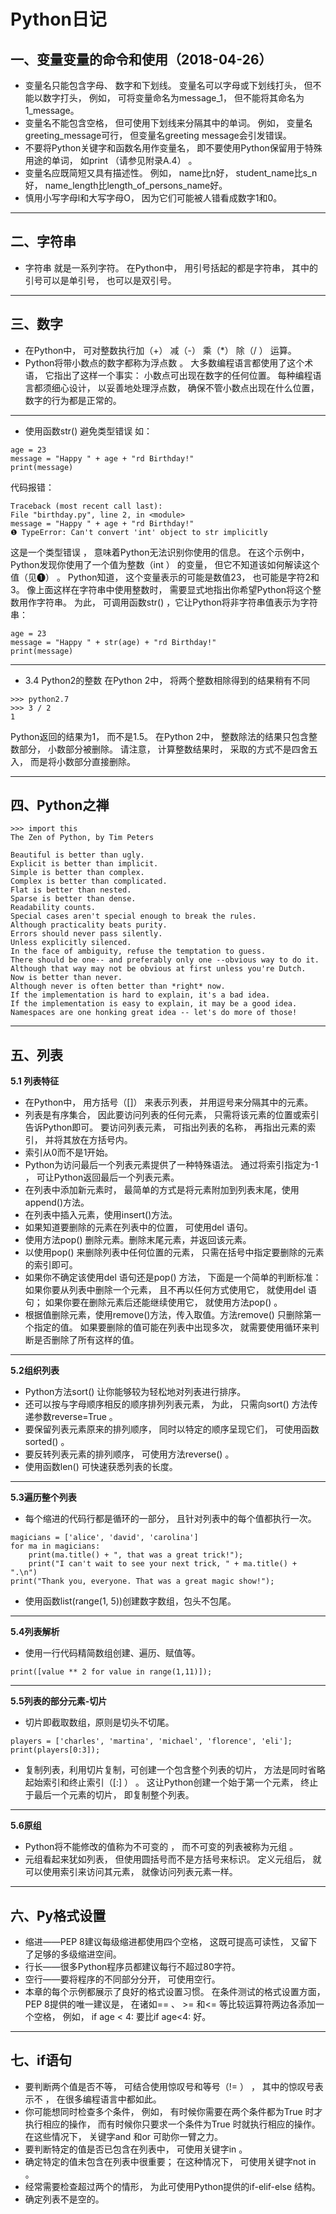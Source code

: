 # Python日记
## 一、变量变量的命令和使用（2018-04-26）
- 变量名只能包含字母、 数字和下划线。 变量名可以字母或下划线打头， 但不能以数字打头， 例如， 可将变量命名为message_1， 但不能将其命名为1_message。
- 变量名不能包含空格， 但可使用下划线来分隔其中的单词。 例如， 变量名greeting_message可行， 但变量名greeting message会引发错误。
- 不要将Python关键字和函数名用作变量名， 即不要使用Python保留用于特殊用途的单词， 如print （请参见附录A.4） 。
- 变量名应既简短又具有描述性。 例如， name比n好， student_name比s_n好， name_length比length_of_persons_name好。
- 慎用小写字母l和大写字母O， 因为它们可能被人错看成数字1和0。
---
## 二、字符串
- 字符串 就是一系列字符。 在Python中， 用引号括起的都是字符串， 其中的引号可以是单引号， 也可以是双引号。
---
## 三、数字
- 在Python中， 可对整数执行加（\+） 减（\-） 乘（\*） 除（\/ ） 运算。
- Python将带小数点的数字都称为浮点数 。 大多数编程语言都使用了这个术语， 它指出了这样一个事实： 小数点可出现在数字的任何位置。 每种编程语言都须细心设计， 以妥善地处理浮点数， 确保不管小数点出现在什么位置， 数字的行为都是正常的。
---
- 使用函数str() 避免类型错误
如：
```
age = 23
message = "Happy " + age + "rd Birthday!"
print(message)
```
代码报错：
```
Traceback (most recent call last):
File "birthday.py", line 2, in <module>
message = "Happy " + age + "rd Birthday!"
❶ TypeError: Can't convert 'int' object to str implicitly
```
这是一个类型错误 ， 意味着Python无法识别你使用的信息。 在这个示例中， Python发现你使用了一个值为整数（int ） 的变量， 但它不知道该如何解读这个值（见❶） 。 Python知道， 这个变量表示的可能是数值23， 也可能是字符2和3。 像上面这样在字符串中使用整数时， 需要显式地指出你希望Python将这个整数用作字符串。 为此， 可调用函数str() ，它让Python将非字符串值表示为字符串：
```
age = 23
message = "Happy " + str(age) + "rd Birthday!"
print(message)
```
---
- 3.4 Python2的整数
在Python 2中， 将两个整数相除得到的结果稍有不同
```
>>> python2.7
>>> 3 / 2
1
```
Python返回的结果为1， 而不是1.5。 在Python 2中， 整数除法的结果只包含整数部分， 小数部分被删除。 请注意， 计算整数结果时， 采取的方式不是四舍五入， 而是将小数部分直接删除。

---
## 四、Python之禅
```
>>> import this
The Zen of Python, by Tim Peters

Beautiful is better than ugly.
Explicit is better than implicit.
Simple is better than complex.
Complex is better than complicated.
Flat is better than nested.
Sparse is better than dense.
Readability counts.
Special cases aren't special enough to break the rules.
Although practicality beats purity.
Errors should never pass silently.
Unless explicitly silenced.
In the face of ambiguity, refuse the temptation to guess.
There should be one-- and preferably only one --obvious way to do it.
Although that way may not be obvious at first unless you're Dutch.
Now is better than never.
Although never is often better than *right* now.
If the implementation is hard to explain, it's a bad idea.
If the implementation is easy to explain, it may be a good idea.
Namespaces are one honking great idea -- let's do more of those!
```
---
## 五、列表
**5.1 列表特征**
- 在Python中， 用方括号（[]） 来表示列表， 并用逗号来分隔其中的元素。
- 列表是有序集合， 因此要访问列表的任何元素， 只需将该元素的位置或索引告诉Python即可。 要访问列表元素， 可指出列表的名称， 再指出元素的索引， 并将其放在方括号内。
- 索引从0而不是1开始。
- Python为访问最后一个列表元素提供了一种特殊语法。 通过将索引指定为-1 ， 可让Python返回最后一个列表元素。
- 在列表中添加新元素时， 最简单的方式是将元素附加到列表末尾，使用append()方法。
- 在列表中插入元素，使用insert()方法。
- 如果知道要删除的元素在列表中的位置， 可使用del 语句。
- 使用方法pop() 删除元素。删除末尾元素，并返回该元素。
- 以使用pop() 来删除列表中任何位置的元素， 只需在括号中指定要删除的元素的索引即可。
- 如果你不确定该使用del 语句还是pop() 方法， 下面是一个简单的判断标准： 如果你要从列表中删除一个元素， 且不再以任何方式使用它， 就使用del 语句； 如果你要在删除元素后还能继续使用它， 就使用方法pop() 。
- 根据值删除元素，使用remove()方法，传入取值。方法remove() 只删除第一个指定的值。 如果要删除的值可能在列表中出现多次， 就需要使用循环来判断是否删除了所有这样的值。
---
**5.2组织列表**
- Python方法sort() 让你能够较为轻松地对列表进行排序。
- 还可以按与字母顺序相反的顺序排列列表元素， 为此， 只需向sort() 方法传递参数reverse=True 。
- 要保留列表元素原来的排列顺序， 同时以特定的顺序呈现它们， 可使用函数sorted() 。 
- 要反转列表元素的排列顺序， 可使用方法reverse() 。
- 使用函数len() 可快速获悉列表的长度。
---
**5.3遍历整个列表**
- 每个缩进的代码行都是循环的一部分， 且针对列表中的每个值都执行一次。

```
magicians = ['alice', 'david', 'carolina']
for ma in magicians:
    print(ma.title() + ", that was a great trick!");
    print("I can't wait to see your next trick, " + ma.title() + ".\n")
print("Thank you, everyone. That was a great magic show!");

```
- 使用函数list(range(1, 5))创建数字数组，包头不包尾。
---
**5.4列表解析**
- 使用一行代码精简数组创建、遍历、赋值等。
```
print([value ** 2 for value in range(1,11)]);
```
---
**5.5列表的部分元素-切片**
- 切片即截取数组，原则是切头不切尾。

```
players = ['charles', 'martina', 'michael', 'florence', 'eli'];
print(players[0:3]);

```

- 复制列表，利用切片复制，可创建一个包含整个列表的切片， 方法是同时省略起始索引和终止索引（[:] ） 。 这让Python创建一个始于第一个元素， 终止于最后一个元素的切片， 即复制整个列表。
---
**5.6原组**
- Python将不能修改的值称为不可变的 ， 而不可变的列表被称为元组 。
- 元组看起来犹如列表， 但使用圆括号而不是方括号来标识。 定义元组后， 就可以使用索引来访问其元素， 就像访问列表元素一样。
---
## 六、Py格式设置
- 缩进——PEP 8建议每级缩进都使用四个空格， 这既可提高可读性， 又留下了足够的多级缩进空间。
- 行长——很多Python程序员都建议每行不超过80字符。
- 空行——要将程序的不同部分分开， 可使用空行。
- 本章的每个示例都展示了良好的格式设置习惯。 在条件测试的格式设置方面， PEP 8提供的唯一建议是， 在诸如== 、 >= 和<= 等比较运算符两边各添加一个空格， 例如， if age < 4: 要比if age<4: 好。
---
## 七、if语句
- 要判断两个值是否不等， 可结合使用惊叹号和等号（!= ） ， 其中的惊叹号表示不 ， 在很多编程语言中都如此。
- 你可能想同时检查多个条件， 例如， 有时候你需要在两个条件都为True 时才执行相应的操作， 而有时候你只要求一个条件为True 时就执行相应的操作。 在这些情况下， 关键字and 和or 可助你一臂之力。
- 要判断特定的值是否已包含在列表中， 可使用关键字in 。
- 确定特定的值未包含在列表中很重要； 在这种情况下， 可使用关键字not in 。 
- 经常需要检查超过两个的情形， 为此可使用Python提供的if-elif-else 结构。
- 确定列表不是空的。


